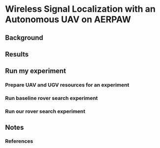 # Wireless Signal Localization with an Autonomous UAV on AERPAW

## Background

## Results

## Run my experiment

### Prepare UAV and UGV resources for an experiment

### Run baseline rover search experiment

### Run our rover search experiment

## Notes

### References
